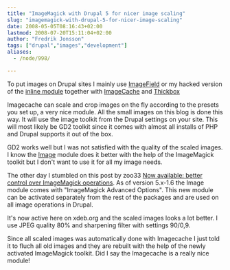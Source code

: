 ```yaml
---
title: "ImageMagick with Drupal 5 for nicer image scaling"
slug: "imagemagick-with-drupal-5-for-nicer-image-scaling"
date: 2008-05-05T08:16:43+02:00
lastmod: 2008-07-20T15:11:04+02:00
author: "Fredrik Jonsson"
tags: ["drupal","images","development"]
aliases:
  - /node/998/

---
```




To put images on Drupal sites I mainly use [ImageField](http://drupal.org/project/imagefield) or my hacked version of the [inline module](http://cvs.drupal.org/viewcvs/drupal/contributions/sandbox/frjo/inline5/) together with [ImageCache](http://drupal.org/project/imagecache) and [Thickbox](http://drupal.org/project/thickbox)

Imagecache can scale and crop images on the fly according to the presets you set up, a very nice module. All the small images on this blog is done this way. It will use the image toolkit from the Drupal settings on your site. This will most likely be GD2 toolkit since it comes with almost all installs of PHP and Drupal supports it out of the box.

GD2 works well but I was not satisfied with the quality of the scaled images. I know the [Image](http://drupal.org/project/image) module does it better with the help of the ImageMagick toolkit but I don't want to use it for all my image needs.

The other day I stumbled on this post by zoo33 [Now available: better control over ImageMagick operations](http://groups.drupal.org/node/6699). As of version 5.x-1.6 the Image module comes with "ImageMagick Advanced Options". This new module can be activated separately from the rest of the packages and are used on all image operations in Drupal.

It's now active here on xdeb.org and the scaled images looks a lot better. I use JPEG quality 80% and sharpening filter with settings 90/0,9.

Since all scaled images was automatically done with Imagecache I just told it to fluch all old images and they are rebuilt with the help of the newly activated ImageMagick toolkit. Did I say the Imagecache is a really nice module!

